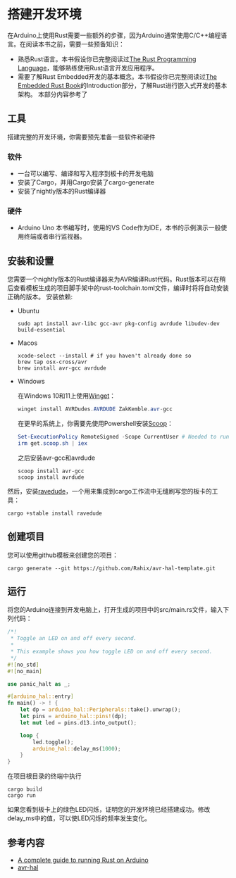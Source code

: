 # 搭建开发环境
在Arduino上使用Rust需要一些额外的步骤，因为Arduino通常使用C/C++编程语言。在阅读本书之前，需要一些预备知识：
- 熟悉Rust语言。本书假设你已完整阅读过[The Rust Programming Language](https://doc.rust-lang.org/book/title-page.html)，能够熟练使用Rust语言开发应用程序。
- 需要了解Rust Embedded开发的基本概念。本书假设你已完整阅读过[The Embedded Rust Book](https://docs.rust-embedded.org/book/intro/index.html)的Introduction部分，了解Rust进行嵌入式开发的基本架构。
本部分内容参考了

## 工具
搭建完整的开发环境，你需要预先准备一些软件和硬件

### 软件
- 一台可以编写、编译和写入程序到板卡的开发电脑
- 安装了Cargo，并用Cargo安装了cargo-generate
- 安装了nightly版本的Rust编译器
### 硬件
- Arduino Uno
本书编写时，使用的VS Code作为IDE，本书的示例演示一般使用终端或者串行监视器。

## 安装和设置

您需要一个nightly版本的Rust编译器来为AVR编译Rust代码。Rust版本可以在稍后查看模板生成的项目脚手架中的rust-toolchain.toml文件，编译时将将自动安装正确的版本。
安装依赖: 
- Ubuntu
	```shell
	sudo apt install avr-libc gcc-avr pkg-config avrdude libudev-dev build-essential
	```
- Macos
	```shell
	xcode-select --install # if you haven't already done so
	brew tap osx-cross/avr
	brew install avr-gcc avrdude
	```
- Windows

	在Windows 10和11上使用[Winget](https://learn.microsoft.com/en-us/windows/package-manager/winget/)：

	```powershell
	winget install AVRDudes.AVRDUDE ZakKemble.avr-gcc
	```

	在更早的系统上，你需要先使用Powershell安装[Scoop](https://scoop.sh/)：
	```powershell
	Set-ExecutionPolicy RemoteSigned -Scope CurrentUser # Needed to run a remote script the first time
	irm get.scoop.sh | iex
	```
	之后安装avr-gcc和avrdude
	```
	scoop install avr-gcc
	scoop install avrdude
	```
然后，安装[ravedude](https://github.com/Rahix/avr-hal/blob/main/ravedude)，一个用来集成到cargo工作流中无缝刷写您的板卡的工具：
```shell
cargo +stable install ravedude
```
## 创建项目
您可以使用github模板来创建您的项目：
```shell
cargo generate --git https://github.com/Rahix/avr-hal-template.git
```
## 运行
将您的Arduino连接到开发电脑上，打开生成的项目中的src/main.rs文件，输入下列代码：
```rust
/*!
 * Toggle an LED on and off every second.
 *
 * This example shows you how toggle LED on and off every second.
 */
#![no_std]
#![no_main]

use panic_halt as _;

#[arduino_hal::entry]
fn main() -> ! {
    let dp = arduino_hal::Peripherals::take().unwrap();
    let pins = arduino_hal::pins!(dp);
    let mut led = pins.d13.into_output();

    loop {
        led.toggle();
        arduino_hal::delay_ms(1000);
    }
}
```
在项目根目录的终端中执行
```shell
cargo build
cargo run
```
如果您看到板卡上的绿色LED闪烁，证明您的开发环境已经搭建成功。修改delay_ms中的值，可以使LED闪烁的频率发生变化。
## 参考内容
- [A complete guide to running Rust on Arduino](https://blog.logrocket.com/complete-guide-running-rust-arduino/)
- [avr-hal](https://github.com/Rahix/avr-hal?tab=readme-ov-file#readme)

